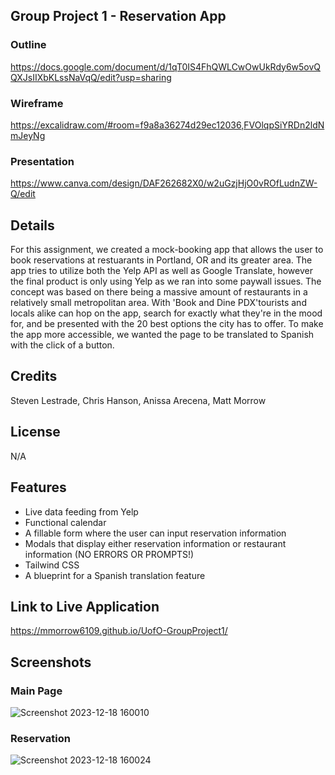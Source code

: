 ## Group Project 1 - Reservation App
### Outline
https://docs.google.com/document/d/1qT0IS4FhQWLCwOwUkRdy6w5ovQQXJsIIXbKLssNaVqQ/edit?usp=sharing
### Wireframe
https://excalidraw.com/#room=f9a8a36274d29ec12036,FVOlqpSiYRDn2ldNmJeyNg
### Presentation
https://www.canva.com/design/DAF262682X0/w2uGzjHjO0vROfLudnZW-Q/edit

## Details

For this assignment, we created a mock-booking app that allows the user to book reservations at restuarants in Portland, OR and its greater area.  The app tries to utilize both the Yelp API as well as Google Translate, however the final product is only using Yelp as we ran into some paywall issues.  The concept was based on there being a massive amount of restaurants in a relatively small metropolitan area.  With 'Book and Dine PDX'tourists and locals alike can hop on the app, search for exactly what they're in the mood for, and be presented with the 20 best options the city has to offer.  To make the app more accessible, we wanted the page to be translated to Spanish with the click of a button.

## Credits

Steven Lestrade, Chris Hanson, Anissa Arecena, Matt Morrow

## License

N/A

## Features

- Live data feeding from Yelp
- Functional calendar
- A fillable form where the user can input reservation information
- Modals that display either reservation information or restaurant information (NO ERRORS OR PROMPTS!)
- Tailwind CSS
- A blueprint for a Spanish translation feature

## Link to Live Application
https://mmorrow6109.github.io/UofO-GroupProject1/

## Screenshots
### Main Page
![Screenshot 2023-12-18 160010](https://github.com/mmorrow6109/UofO-GroupProject1/assets/144497679/ada498d6-8dcd-42a1-81f0-3e0ec32d6412)
### Reservation
![Screenshot 2023-12-18 160024](https://github.com/mmorrow6109/UofO-GroupProject1/assets/144497679/38635f45-7ba9-420b-b088-62bb935a0c72)



